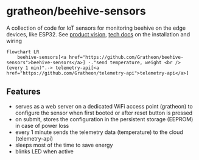 # gratheon/beehive-sensors
A collection of code for IoT sensors for monitoring beehive on the edge devices, like ESP32.
See [product vision](https://gratheon.com/about/products/%F0%9F%8C%A1%EF%B8%8F%20Beehive%20IoT%20sensors/),
[tech docs](https://gratheon.com/docs/beehive-sensors/) on the installation and wiring

```mermaid
flowchart LR
    beehive-sensors[<a href="https://github.com/Gratheon/beehive-sensors">beehive-sensors</a>] -."send temperature, weight <br /> (every 1 min)".-> telemetry-api[<a href="https://github.com/Gratheon/telemetry-api">telemetry-api</a>]
```

## Features
- serves as a web server on a dedicated WiFi access point (gratheon) to configure the sensor when first booted or after reset button is pressed
- on submit, stores the configuration in the persistent storage (EEPROM) in case of power loss
- every 1 minute sends the telemetry data (temperature) to the cloud (telemetry-api)
- sleeps most of the time to save energy
- blinks LED when active
